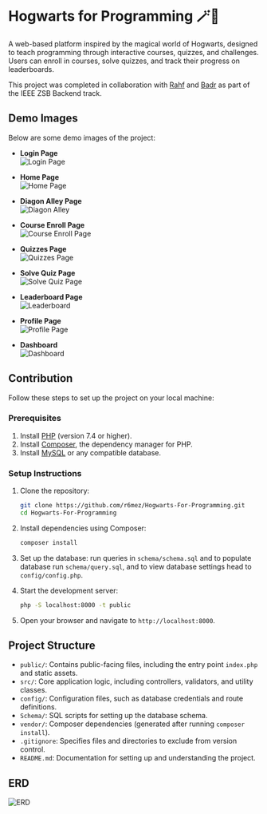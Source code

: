 # Hogwarts for Programming 🪄🔮

A web-based platform inspired by the magical world of Hogwarts, designed to teach programming through interactive courses, quizzes, and challenges. Users can enroll in courses, solve quizzes, and track their progress on leaderboards.

This project was completed in collaboration with [Rahf](https://github.com/Rahf-Ayman) and [Badr](https://github.com/TrueBadr) as part of the IEEE ZSB Backend track.

## Demo Images

Below are some demo images of the project:

- **Login Page**  
  ![Login Page](./Images/login.png)

- **Home Page**  
  ![Home Page](./Images/home.png)

- **Diagon Alley Page**  
  ![Diagon Alley](./Images/diagonAlley.png)

- **Course Enroll Page**  
  ![Course Enroll Page](./Images/enroll.png)

- **Quizzes Page**  
  ![Quizzes Page](./Images/Quizes.png)

- **Solve Quiz Page**  
  ![Solve Quiz Page](./Images/solveQuiz.png)

- **Leaderboard Page**  
  ![Leaderboard](./Images/leaderboard.png)

- **Profile Page**  
  ![Profile Page](./Images/profile.png)


- **Dashboard**  
  ![Dashboard](./Images/Dashboard.png)

  
## Contribution

Follow these steps to set up the project on your local machine:

### Prerequisites

1. Install [PHP](https://www.php.net/downloads) (version 7.4 or higher).
2. Install [Composer](https://getcomposer.org/download/), the dependency manager for PHP.
3. Install [MySQL](https://dev.mysql.com/downloads/) or any compatible database.

### Setup Instructions

1. Clone the repository:
   ```bash
   git clone https://github.com/r6mez/Hogwarts-For-Programming.git
   cd Hogwarts-For-Programming
   ```

2. Install dependencies using Composer:
   ```bash
   composer install
   ```

3. Set up the database: run queries in `schema/schema.sql` and to populate database run `schema/query.sql`, and to view database settings head to `config/config.php`.

4. Start the development server:
   ```bash
   php -S localhost:8000 -t public
   ```

5. Open your browser and navigate to `http://localhost:8000`.

## Project Structure

- `public/`: Contains public-facing files, including the entry point `index.php` and static assets.
- `src/`: Core application logic, including controllers, validators, and utility classes.
- `config/`: Configuration files, such as database credentials and route definitions.
- `Schema/`: SQL scripts for setting up the database schema.
- `vendor/`: Composer dependencies (generated after running `composer install`).
- `.gitignore`: Specifies files and directories to exclude from version control.
- `README.md`: Documentation for setting up and understanding the project.

## ERD
  ![ERD](./Schema/Hogwarts_ERD.png)